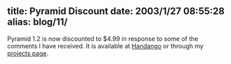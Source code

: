 title: Pyramid Discount
date: 2003/1/27 08:55:28
alias: blog/11/
---
Pyramid 1.2 is now discounted to $4.99 in response to some of the comments I have received. It is available at [Handango](http://www.handango.com/PlatformProductDetail.jsp?siteId=1&jid=XXX8649BE35D3D875C173E1CXBCB1EC2&productId=51512&optionId=1_2_2&productType=2&catalog=30&txtSearch=Pyramid&sectionId=0&platformId=2) or through my [projects page](projects.htm).